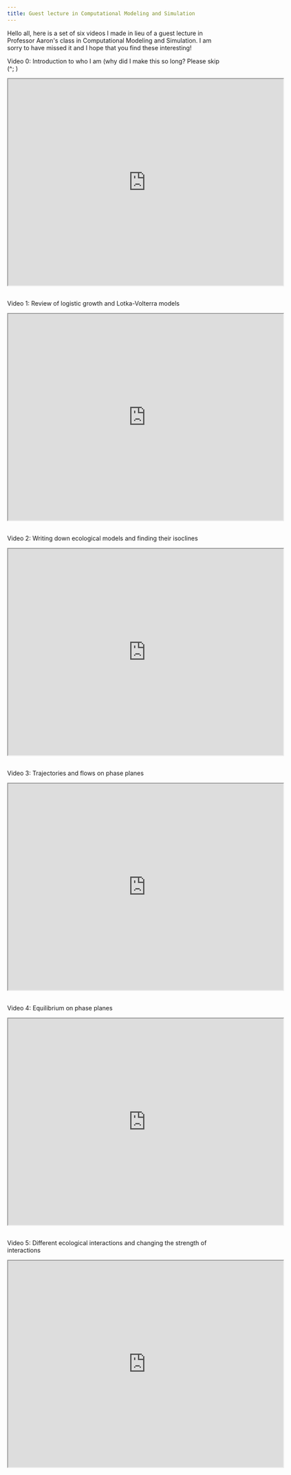 ```yaml
---
title: Guest lecture in Computational Modeling and Simulation
---
```


Hello all, here is a set of six videos I made in lieu of a guest lecture in Professor Aaron's class in Computational Modeling and Simulation. I am sorry to have missed it and I hope that you find these interesting!

Video 0: Introduction to who I am (why did I make this so long? Please skip (^; )

<iframe src="https://drive.google.com/file/d/1X0PoX9Hd-p8xsWjRY5f5C32h9AVBQ4K1/preview" width="640" height="480"></iframe>

<br />
<br />

Video 1: Review of logistic growth and Lotka-Volterra models

<iframe src="https://drive.google.com/file/d/1X-GwDM_YX6Xh1eV7F7qimM03qJnFS13E/preview" width="640" height="480"></iframe>

<br />
<br />

Video 2: Writing down ecological models and finding their isoclines

<iframe src="https://drive.google.com/file/d/1WtscWyWTBnGQyMXCbDwUEb9xMpDdMqOo/preview" width="640" height="480"></iframe>

<br />
<br />

Video 3: Trajectories and flows on phase planes

<iframe src="https://drive.google.com/file/d/1X1iBBCKllsUDUB-ZsIt2phgwAoy00szm/preview" width="640" height="480"></iframe>

<br />
<br />

Video 4: Equilibrium on phase planes

<iframe src="https://drive.google.com/file/d/1rjp48eU1L8bpOwjkDfQ775RV97VkcivM/preview" width="640" height="480"></iframe>

<br />
<br />

Video 5: Different ecological interactions and changing the strength of interactions

<iframe src="https://drive.google.com/file/d/1rkMzYsiqNs7DrAOF5VFE6jAEeekFMXf8/preview" width="640" height="480"></iframe>